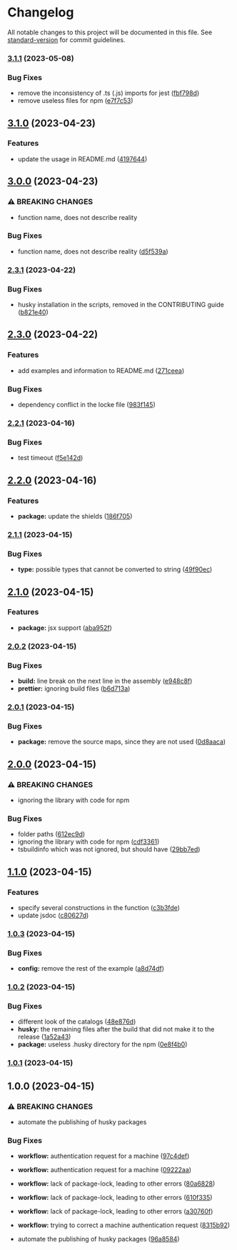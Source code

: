 # Changelog

All notable changes to this project will be documented in this file. See [standard-version](https://github.com/conventional-changelog/standard-version) for commit guidelines.

### [3.1.1](https://github.com/mineejo/multitry/compare/v3.1.0...v3.1.1) (2023-05-08)


### Bug Fixes

* remove the inconsistency of .ts (.js) imports for jest ([fbf798d](https://github.com/mineejo/multitry/commits/fbf798d5f12cc473d5a03f82438e46254aa281be))
* remove useless files for npm ([e7f7c53](https://github.com/mineejo/multitry/commits/e7f7c53749655dd4362e469ae726d3b5e085c3c8))

## [3.1.0](https://github.com/mineejo/multitry/compare/v3.0.0...v3.1.0) (2023-04-23)


### Features

* update the usage in README.md ([4197644](https://github.com/mineejo/multitry/commits/41976442e56ccf8cf53bad56936d71636206f636))

## [3.0.0](https://github.com/mineejo/multitry/compare/v2.3.1...v3.0.0) (2023-04-23)


### ⚠ BREAKING CHANGES

* function name, does not describe reality

### Bug Fixes

* function name, does not describe reality ([d5f539a](https://github.com/mineejo/multitry/commits/d5f539a92c3a5d04cd279adeeb23d815c2ee4217))

### [2.3.1](https://github.com/mineejo/multitry/compare/v2.3.0...v2.3.1) (2023-04-22)


### Bug Fixes

* husky installation in the scripts, removed in the CONTRIBUTING guide ([b821e40](https://github.com/mineejo/multitry/commits/b821e409412d0ac6186d4f24e25212494c30938f))

## [2.3.0](https://github.com/mineejo/multitry/compare/v2.2.1...v2.3.0) (2023-04-22)


### Features

* add examples and information to README.md ([271ceea](https://github.com/mineejo/multitry/commits/271ceeaad4fd3635a31345a10376450305708771))


### Bug Fixes

* dependency conflict in the locke file ([983f145](https://github.com/mineejo/multitry/commits/983f1458dfd6699b2b6b7cbc2a9ce95355d71f9d))

### [2.2.1](https://github.com/mineejo/multitry/compare/v2.2.0...v2.2.1) (2023-04-16)


### Bug Fixes

* test timeout ([f5e142d](https://github.com/mineejo/multitry/commits/f5e142d791ed34ede52a0eab6bc68124f2559c19))

## [2.2.0](https://github.com/mineejo/multitry/compare/v2.1.1...v2.2.0) (2023-04-16)


### Features

* **package:** update the shields ([186f705](https://github.com/mineejo/multitry/commits/186f705a70e8caf5270ebc91f65fc8639651779e))

### [2.1.1](https://github.com/mineejo/multitry/compare/v2.1.0...v2.1.1) (2023-04-15)

### Bug Fixes

* **type:** possible types that cannot be converted to
  string ([49f90ec](https://github.com/mineejo/multitry/commits/49f90ec9001e01cbb79974cbab61a3e58de755bb))

## [2.1.0](https://github.com/mineejo/multitry/compare/v2.0.2...v2.1.0) (2023-04-15)

### Features

* **package:** jsx
  support ([aba952f](https://github.com/mineejo/multitry/commits/aba952f18191f9de6da00e4a3803fb9521bada46))

### [2.0.2](https://github.com/mineejo/multitry/compare/v2.0.1...v2.0.2) (2023-04-15)

### Bug Fixes

* **build:** line break on the next line in the
  assembly ([e948c8f](https://github.com/mineejo/multitry/commits/e948c8fa87c98664d216d7f600d3b4d6cc80efa2))
* **prettier:** ignoring build
  files ([b6d713a](https://github.com/mineejo/multitry/commits/b6d713aeb7b67ba56ea969beb0559e4236a6db8f))

### [2.0.1](https://github.com/mineejo/multitry/compare/v2.0.0...v2.0.1) (2023-04-15)

### Bug Fixes

* **package:** remove the source maps, since they are not
  used ([0d8aaca](https://github.com/mineejo/multitry/commits/0d8aacab57a3bd66a1c76ab8b6f42a9fb3075d75))

## [2.0.0](https://github.com/mineejo/multitry/compare/v1.1.0...v2.0.0) (2023-04-15)

### ⚠ BREAKING CHANGES

* ignoring the library with code for npm

### Bug Fixes

* folder paths ([612ec9d](https://github.com/mineejo/multitry/commits/612ec9da3db003f41d12ed85e6d58118081a00cb))
* ignoring the library with code for
  npm ([cdf3361](https://github.com/mineejo/multitry/commits/cdf336157a3232d068e714e74b41e97df0168cdb))
* tsbuildinfo which was not ignored, but should
  have ([29bb7ed](https://github.com/mineejo/multitry/commits/29bb7ed537676db4709d29e742b22eb2572036c5))

## [1.1.0](https://github.com/mineejo/multitry/compare/v1.0.3...v1.1.0) (2023-04-15)

### Features

- specify several constructions in the
  function ([c3b3fde](https://github.com/mineejo/multitry/commits/c3b3fde454fc22378911c478000003094a6f6aa0))
- update jsdoc ([c80627d](https://github.com/mineejo/multitry/commits/c80627d44843a182c47f2c8e75c17c921464bf9d))

### [1.0.3](https://github.com/mineejo/multitry/compare/v1.0.2...v1.0.3) (2023-04-15)

### Bug Fixes

- **config:** remove the rest of the
  example ([a8d74df](https://github.com/mineejo/multitry/commits/a8d74df9d5bc7be47752eae2b80ea1fd5f76a9c9))

### [1.0.2](https://github.com/mineejo/multitry/compare/v1.0.1...v1.0.2) (2023-04-15)

### Bug Fixes

- different look of the
  catalogs ([48e876d](https://github.com/mineejo/multitry/commits/48e876dcf2a45e3c6c98c679338d32e384168492))
- **husky:** the remaining files after the build that did not make it to the
  release ([1a52a43](https://github.com/mineejo/multitry/commits/1a52a4369f5fa5a5eca79c915e8ba269ef59684d))
- **package:** useless .husky directory for the
  npm ([0e8f4b0](https://github.com/mineejo/multitry/commits/0e8f4b01a6550fe662c0e231cd4dc851514f1732))

### [1.0.1](https://github.com/mineejo/multitry/compare/v1.0.0...v1.0.1) (2023-04-15)

## 1.0.0 (2023-04-15)

### ⚠ BREAKING CHANGES

- automate the publishing of husky packages

### Bug Fixes

- **workflow:** authentication request for a
  machine ([97c4def](https://github.com/mineejo/multitry/commits/97c4def13797678bb16edd56306027f4deaac5e3))
- **workflow:** authentication request for a
  machine ([09222aa](https://github.com/mineejo/multitry/commits/09222aaa663ca95abbe3fb516d5c70f4a0ad31f0))
- **workflow:** lack of package-lock, leading to other
  errors ([80a6828](https://github.com/mineejo/multitry/commits/80a682807a7ce38a21e124d53bd4f97a5975357b))
- **workflow:** lack of package-lock, leading to other
  errors ([610f335](https://github.com/mineejo/multitry/commits/610f335a44f1b50ea8e461f0763d857787d15210))
- **workflow:** lack of package-lock, leading to other
  errors ([a30760f](https://github.com/mineejo/multitry/commits/a30760fbd7b0b18fe98b0883edddd071bd89e5af))
- **workflow:** trying to correct a machine authentication
  request ([8315b92](https://github.com/mineejo/multitry/commits/8315b92cbcf0fe7cf8ecb19ffe0263285bdbd0df))

- automate the publishing of husky
  packages ([96a8584](https://github.com/mineejo/multitry/commits/96a85847356960d17eb89c3e34ecde592ce75e00))
